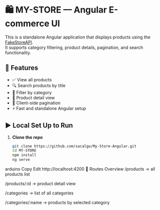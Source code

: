 # 🛍️ MY-STORE — Angular E-commerce UI

This is a standalone Angular application that displays products using the [FakeStoreAPI](https://fakestoreapi.com).  
It supports category filtering, product details, pagination, and search functionality.

## 🚀 Features

- ✅ View all products
- 🔍 Search products by title
- 📂 Filter by category
- 📄 Product detail view
- 🔢 Client-side pagination
- ⚡ Fast and standalone Angular setup

## ▶️ Local Set Up to Run 

1. **Clone the repo**  
   ```bash
   git clone https://github.com/sacalgo/My-Store-Angular.git
   cd MY-STORE
   npm install
   ng serve

arduino
Copy
Edit
http://localhost:4200
📌 Routes Overview
/products → all products list

/products/:id → product detail view

/categories → list of all categories

/categories/:name → products by selected category